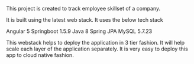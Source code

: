
This project is created to track employee skillset of a company. 

It is built using the latest web stack. It uses the below tech stack

Angular 5
Springboot 1.5.9
Java 8
Spring JPA
MySQL 5.7.23

This webstack helps to deploy the application in 3 tier fashion. It will help scale each layer of the application separately. It is very easy to deploy this app to cloud native fashion. 

